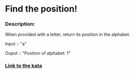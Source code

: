 # Find the position!

### Description:

When provided with a letter, return its position in the alphabet.

Input :: "a"

Ouput :: "Position of alphabet: 1"

### [Link to the kata](https://www.codewars.com/kata/5808e2006b65bff35500008f)